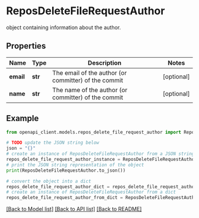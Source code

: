 # ReposDeleteFileRequestAuthor

object containing information about the author.

## Properties

Name | Type | Description | Notes
------------ | ------------- | ------------- | -------------
**email** | **str** | The email of the author (or committer) of the commit | [optional] 
**name** | **str** | The name of the author (or committer) of the commit | [optional] 

## Example

```python
from openapi_client.models.repos_delete_file_request_author import ReposDeleteFileRequestAuthor

# TODO update the JSON string below
json = "{}"
# create an instance of ReposDeleteFileRequestAuthor from a JSON string
repos_delete_file_request_author_instance = ReposDeleteFileRequestAuthor.from_json(json)
# print the JSON string representation of the object
print(ReposDeleteFileRequestAuthor.to_json())

# convert the object into a dict
repos_delete_file_request_author_dict = repos_delete_file_request_author_instance.to_dict()
# create an instance of ReposDeleteFileRequestAuthor from a dict
repos_delete_file_request_author_from_dict = ReposDeleteFileRequestAuthor.from_dict(repos_delete_file_request_author_dict)
```
[[Back to Model list]](../README.md#documentation-for-models) [[Back to API list]](../README.md#documentation-for-api-endpoints) [[Back to README]](../README.md)


